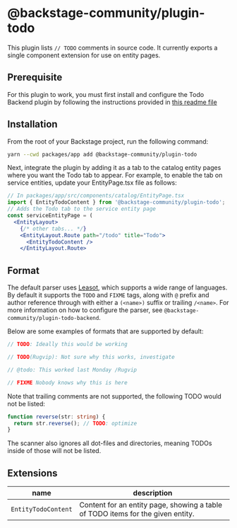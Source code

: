 # @backstage-community/plugin-todo

This plugin lists `// TODO` comments in source code. It currently exports a single component extension for use on entity pages.

## Prerequisite
For this plugin to work, you must first install and configure the Todo Backend plugin by following the instructions provided in [this readme file](../todo-backend/README.md)


## Installation
From the root of your Backstage project, run the following command:

```bash
yarn --cwd packages/app add @backstage-community/plugin-todo
```

Next, integrate the plugin by adding it as a tab to the catalog entity pages where you want the Todo tab to appear. For example, to enable the tab on service entities, update your EntityPage.tsx file as follows:

```jsx
// In packages/app/src/components/catalog/EntityPage.tsx
import { EntityTodoContent } from '@backstage-community/plugin-todo';
// Adds the Todo tab to the service entity page
const serviceEntityPage = (
  <EntityLayout>
    {/* other tabs... */}
    <EntityLayout.Route path="/todo" title="Todo">
      <EntityTodoContent />
    </EntityLayout.Route>
```

## Format

The default parser uses [Leasot](https://github.com/pgilad/leasot), which supports a wide range of languages. By default it supports the `TODO` and `FIXME` tags, along with `@` prefix and author reference through with either a `(<name>)` suffix or trailing `/<name>`. For more information on how to configure the parser, see `@backstage-community/plugin-todo-backend`.

Below are some examples of formats that are supported by default:

```ts
// TODO: Ideally this would be working

// TODO(Rugvip): Not sure why this works, investigate

// @todo: This worked last Monday /Rugvip

// FIXME Nobody knows why this is here
```

Note that trailing comments are not supported, the following TODO would not be listed:

```ts
function reverse(str: string) {
  return str.reverse(); // TODO: optimize
}
```

The scanner also ignores all dot-files and directories, meaning TODOs inside of those will not be listed.

## Extensions

| name                | description                                                                     |
| ------------------- | ------------------------------------------------------------------------------- |
| `EntityTodoContent` | Content for an entity page, showing a table of TODO items for the given entity. |
